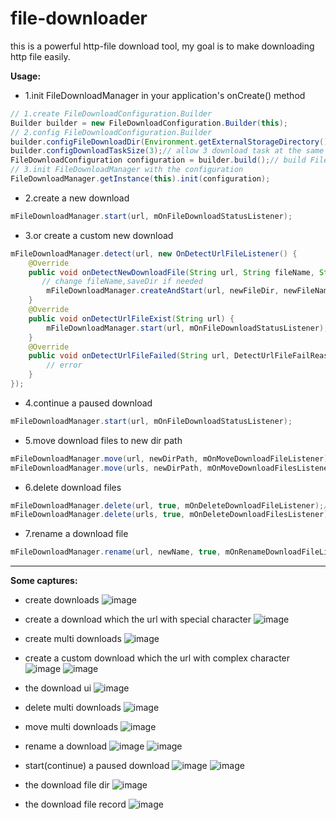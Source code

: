 # file-downloader

this is a powerful http-file download tool, my goal is to make downloading http file easily.

**Usage:**
* 1.init FileDownloadManager in your application's onCreate() method
``` java
// 1.create FileDownloadConfiguration.Builder
Builder builder = new FileDownloadConfiguration.Builder(this);
// 2.config FileDownloadConfiguration.Builder
builder.configFileDownloadDir(Environment.getExternalStorageDirectory().getAbsolutePath() + File.separator + "FileDownloader");// config the download path
builder.configDownloadTaskSize(3);// allow 3 download task at the same time
FileDownloadConfiguration configuration = builder.build();// build FileDownloadConfiguration with the builder
// 3.init FileDownloadManager with the configuration
FileDownloadManager.getInstance(this).init(configuration);
```

* 2.create a new download
``` java
mFileDownloadManager.start(url, mOnFileDownloadStatusListener);
```

* 3.or create a custom new download
``` java
mFileDownloadManager.detect(url, new OnDetectUrlFileListener() {
    @Override
    public void onDetectNewDownloadFile(String url, String fileName, String saveDir, int fileSize) {
       // change fileName,saveDir if needed
        mFileDownloadManager.createAndStart(url, newFileDir, newFileName, mOnFileDownloadStatusListener);
    }
    @Override
    public void onDetectUrlFileExist(String url) {
        mFileDownloadManager.start(url, mOnFileDownloadStatusListener);
    }
    @Override
    public void onDetectUrlFileFailed(String url, DetectUrlFileFailReason failReason) {
        // error
    }
});
```

* 4.continue a paused download
``` java
mFileDownloadManager.start(url, mOnFileDownloadStatusListener);
```

* 5.move download files to new dir path
``` java
mFileDownloadManager.move(url, newDirPath, mOnMoveDownloadFileListener);// single file
mFileDownloadManager.move(urls, newDirPath, mOnMoveDownloadFilesListener);// multi files
```

* 6.delete download files
``` java
mFileDownloadManager.delete(url, true, mOnDeleteDownloadFileListener);// single file
mFileDownloadManager.delete(urls, true, mOnDeleteDownloadFilesListener);// multi files
```

* 7.rename a download file
``` java
mFileDownloadManager.rename(url, newName, true, mOnRenameDownloadFileListener);
```

------------------------------------------------------------------------
**Some captures:**

* create downloads
![image](https://github.com/wlfcolin/file-downloader/blob/master/capture/device-2015-11-27-160200.png)

* create a download which the url with special character
![image](https://github.com/wlfcolin/file-downloader/blob/master/capture/device-2015-11-27-160214.png)

* create multi downloads
![image](https://github.com/wlfcolin/file-downloader/blob/master/capture/device-2015-11-27-160237.png)

* create a custom download which the url with complex character
![image](https://github.com/wlfcolin/file-downloader/blob/master/capture/device-2015-11-27-160257.png)
![image](https://github.com/wlfcolin/file-downloader/blob/master/capture/device-2015-11-27-160324.png)

* the download ui
![image](https://github.com/wlfcolin/file-downloader/blob/master/capture/device-2015-11-27-160424.png)

* delete multi downloads
![image](https://github.com/wlfcolin/file-downloader/blob/master/capture/device-2015-11-27-160450.png)

* move multi downloads
![image](https://github.com/wlfcolin/file-downloader/blob/master/capture/device-2015-11-27-160508.png)

* rename a download
![image](https://github.com/wlfcolin/file-downloader/blob/master/capture/device-2015-11-27-160538.png)
![image](https://github.com/wlfcolin/file-downloader/blob/master/capture/device-2015-11-27-160545.png)

* start(continue) a paused download
![image](https://github.com/wlfcolin/file-downloader/blob/master/capture/device-2015-11-27-160717.png)
![image](https://github.com/wlfcolin/file-downloader/blob/master/capture/device-2015-11-27-160749.png)

* the download file dir
![image](https://github.com/wlfcolin/file-downloader/blob/master/capture/device-2015-11-27-160808.png)

* the download file record
![image](https://github.com/wlfcolin/file-downloader/blob/master/capture/device-2015-11-27-161739.png)
